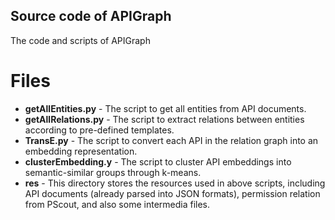 ## Source code of APIGraph

The code and scripts of APIGraph

Files
======

* **getAllEntities.py** - The script to get all entities from API documents.
* **getAllRelations.py** -  The script to extract relations between entities according to pre-defined templates.
* **TransE.py** - The script to convert each API in the relation graph into an embedding representation.
* **clusterEmbedding.y** - The script to cluster API embeddings into semantic-similar groups through k-means.
* **res** - This directory stores the resources used in above scripts, including API documents (already parsed into JSON formats), permission relation from PScout, and also some intermedia files.

